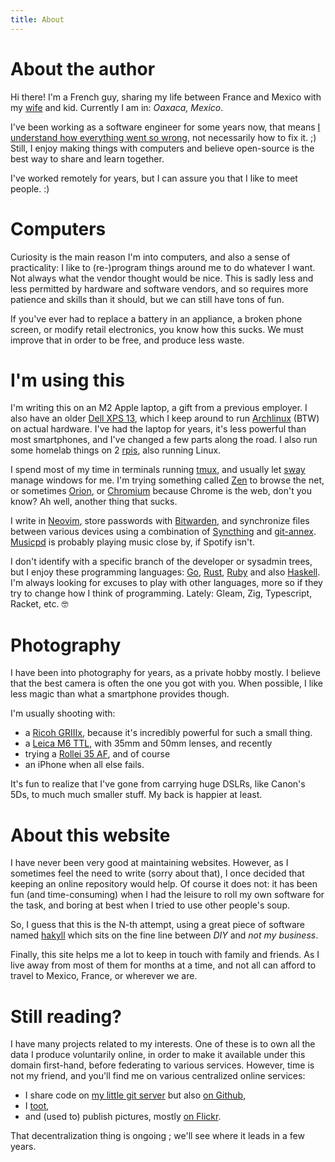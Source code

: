 ```yaml
---
title: About
---
```


# About the author

Hi there! I'm a French guy, sharing my life between France and Mexico
with my [wife][karina] and kid. Currently I am in: _Oaxaca, Mexico_.

I've been working as a software engineer for some years now, that means
[I understand how everything went so wrong](https://xkcd.com/1760/), not
necessarily how to fix it. ;) Still, I enjoy making things with
computers and believe open-source is the best way to share and learn
together.

I've worked remotely for years, but I can assure you that I like to meet
people. :)


# Computers

Curiosity is the main reason I'm into computers, and also a sense of
practicality: I like to (re-)program things around me to do whatever I
want. Not always what the vendor thought would be nice. This is sadly
less and less permitted by hardware and software vendors, and so
requires more patience and skills than it should, but we can still have
tons of fun.

If you've ever had to replace a battery in an appliance, a broken phone
screen, or modify retail electronics, you know how this sucks. We must
improve that in order to be free, and produce less waste.

# I'm using this

I'm writing this on an M2 Apple laptop, a gift from a previous employer.
I also have an older [Dell XPS 13][xps13], which I keep around to run
[Archlinux][archlinux] (BTW) on actual hardware. I've had the laptop for
years, it's less powerful than most smartphones, and I've changed a few
parts along the road. I also run some homelab things on 2 [rpis][rpis],
also running Linux.

I spend most of my time in terminals running [tmux][tmux], and usually
let [sway][sway] manage windows for me. I'm trying something called
[Zen][zenbrowser] to browse the net, or sometimes [Orion][orion], or
[Chromium][chromium] because Chrome is the web, don't you know? Ah well,
another thing that sucks.

I write in [Neovim][nvim], store passwords with [Bitwarden][bitwarden],
and synchronize files between various devices using a combination of
[Syncthing][syncthing] and [git-annex][gitannex]. [Musicpd][mpd] is
probably playing music close by, if Spotify isn't.


I don't identify with a specific branch of the developer or sysadmin
trees, but I enjoy these programming languages: [Go][golang],
[Rust][rust], [Ruby][ruby] and also [Haskell][haskell]. I'm always
looking for excuses to play with other languages, more so if they try
to change how I think of programming. Lately: Gleam, Zig, Typescript,
Racket, etc. 🤓

[xps13]: https://wiki.archlinux.org/index.php/Dell_XPS_13_(9360)
[bitwarden]: https://bitwarden.com/
[gitannex]: https://git-annex.branchable.com/
[tmux]: https://tmux.github.io/
[zenbrowser]: https://zen-browser.app/
[chromium]: https://www.chromium.org/
[orion]: https://kagi.com/orion/
[nvim]: https://neovim.io/
[ruby]: https://www.ruby-lang.org/
[golang]: https://golang.org/
[rust]: https://rust-lang.org
[haskell]: https://haskell.org/
[archlinux]: http://archlinux.org/
[sway]: https://swaywm.org/
[syncthing]: https://syncthing.net/
[mpd]: https://www.musicpd.org/

# Photography

I have been into photography for years, as a private hobby mostly. I
believe that the best camera is often the one you got with you. When
possible, I like less magic than what a smartphone provides though.

I'm usually shooting with:

- a [Ricoh GRIIIx][ricoh-gr3x], because it's incredibly powerful for
such a small thing.
- a [Leica M6 TTL][m6], with 35mm and 50mm lenses, and recently
- trying a [Rollei 35 AF][rollei35af], and of course
- an iPhone when all else fails.

It's fun to realize that I've gone from carrying huge DSLRs, like
Canon's 5Ds, to much much smaller stuff. My back is happier at least.

[m6]: http://camerapedia.wikia.com/wiki/Leica_M6
[ricoh-gr3x]: https://www.ricoh-imaging.co.jp/english/products/gr-3/
[rollei35af]: https://rollei35af.com/

# About this website

I have never been very good at maintaining websites.  However, as I
sometimes feel the need to write (sorry about that), I once decided that
keeping an online repository would help.  Of course it does not: it has
been fun (and time-consuming) when I had the leisure to roll my own
software for the task, and boring at best when I tried to use other
people's soup.

So, I guess that this is the N-th attempt, using a great piece of
software named [hakyll][hakyll] which sits on the fine line between
*DIY* and *not my business*.

Finally, this site helps me a lot to keep in touch with family and
friends. As I live away from most of them for months at a time, and not
all can afford to travel to Mexico, France, or wherever we are.


# Still reading?

I have many projects related to my interests. One of these is to
own all the data I produce voluntarily online, in order to make it
available under this domain first-hand, before federating to various
services. However, time is not my friend, and you'll find me on various
centralized online services:

 * I share code on [my little git server][forge] but also [on Github][github],
 * I [toot][fediverse],
 * and (used to) publish pictures, mostly [on Flickr][flickr].

That decentralization thing is ongoing ; we'll see where it leads in a
few years.

[rpis]: https://www.raspberrypi.com/
[forge]: https://git.cypr.io/oz
[fediverse]: https://mastodon.social/@oz
[flickr]: https://flickr.com/photos/ephoz
[instagram]: https://www.instagram.com/ephoz/
[github]: https://github.com/oz
[hakyll]: http://jaspervdj.be/hakyll/
[karina]: https://objetobuffet.com
